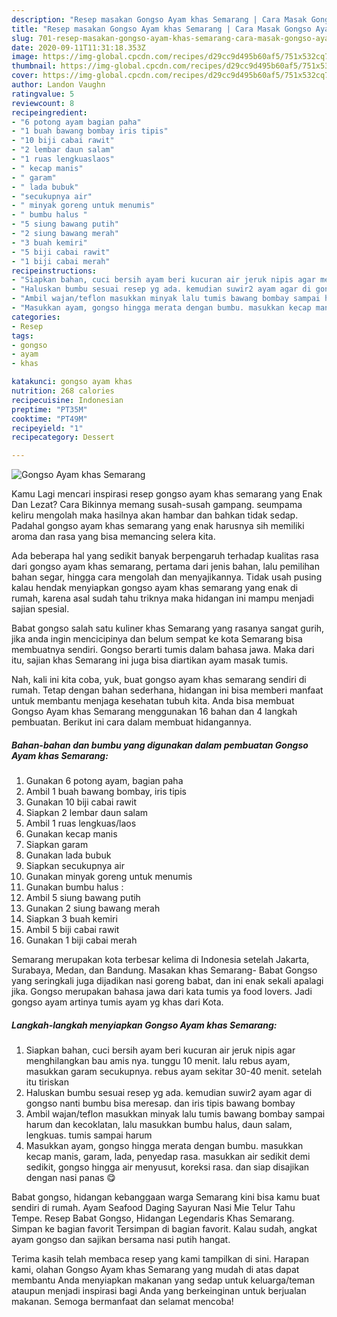```yaml
---
description: "Resep masakan Gongso Ayam khas Semarang | Cara Masak Gongso Ayam khas Semarang Yang Mudah Dan Praktis"
title: "Resep masakan Gongso Ayam khas Semarang | Cara Masak Gongso Ayam khas Semarang Yang Mudah Dan Praktis"
slug: 701-resep-masakan-gongso-ayam-khas-semarang-cara-masak-gongso-ayam-khas-semarang-yang-mudah-dan-praktis
date: 2020-09-11T11:31:18.353Z
image: https://img-global.cpcdn.com/recipes/d29cc9d495b60af5/751x532cq70/gongso-ayam-khas-semarang-foto-resep-utama.jpg
thumbnail: https://img-global.cpcdn.com/recipes/d29cc9d495b60af5/751x532cq70/gongso-ayam-khas-semarang-foto-resep-utama.jpg
cover: https://img-global.cpcdn.com/recipes/d29cc9d495b60af5/751x532cq70/gongso-ayam-khas-semarang-foto-resep-utama.jpg
author: Landon Vaughn
ratingvalue: 5
reviewcount: 8
recipeingredient:
- "6 potong ayam bagian paha"
- "1 buah bawang bombay iris tipis"
- "10 biji cabai rawit"
- "2 lembar daun salam"
- "1 ruas lengkuaslaos"
- " kecap manis"
- " garam"
- " lada bubuk"
- "secukupnya air"
- " minyak goreng untuk menumis"
- " bumbu halus "
- "5 siung bawang putih"
- "2 siung bawang merah"
- "3 buah kemiri"
- "5 biji cabai rawit"
- "1 biji cabai merah"
recipeinstructions:
- "Siapkan bahan, cuci bersih ayam beri kucuran air jeruk nipis agar menghilangkan bau amis nya. tunggu 10 menit. lalu rebus ayam, masukkan garam secukupnya. rebus ayam sekitar 30-40 menit. setelah itu tiriskan"
- "Haluskan bumbu sesuai resep yg ada. kemudian suwir2 ayam agar di gongso nanti bumbu bisa meresap. dan iris tipis bawang bombay"
- "Ambil wajan/teflon masukkan minyak lalu tumis bawang bombay sampai harum dan kecoklatan, lalu masukkan bumbu halus, daun salam, lengkuas. tumis sampai harum"
- "Masukkan ayam, gongso hingga merata dengan bumbu. masukkan kecap manis, garam, lada, penyedap rasa. masukkan air sedikit demi sedikit, gongso hingga air menyusut, koreksi rasa. dan siap disajikan dengan nasi panas 😋"
categories:
- Resep
tags:
- gongso
- ayam
- khas

katakunci: gongso ayam khas 
nutrition: 268 calories
recipecuisine: Indonesian
preptime: "PT35M"
cooktime: "PT49M"
recipeyield: "1"
recipecategory: Dessert

---
```



![Gongso Ayam khas Semarang](https://img-global.cpcdn.com/recipes/d29cc9d495b60af5/751x532cq70/gongso-ayam-khas-semarang-foto-resep-utama.jpg)

Kamu Lagi mencari inspirasi resep gongso ayam khas semarang yang Enak Dan Lezat? Cara Bikinnya memang susah-susah gampang. seumpama keliru mengolah maka hasilnya akan hambar dan bahkan tidak sedap. Padahal gongso ayam khas semarang yang enak harusnya sih memiliki aroma dan rasa yang bisa memancing selera kita.

Ada beberapa hal yang sedikit banyak berpengaruh terhadap kualitas rasa dari gongso ayam khas semarang, pertama dari jenis bahan, lalu pemilihan bahan segar, hingga cara mengolah dan menyajikannya. Tidak usah pusing kalau hendak menyiapkan gongso ayam khas semarang yang enak di rumah, karena asal sudah tahu triknya maka hidangan ini mampu menjadi sajian spesial.

Babat gongso salah satu kuliner khas Semarang yang rasanya sangat gurih, jika anda ingin mencicipinya dan belum sempat ke kota Semarang bisa membuatnya sendiri. Gongso berarti tumis dalam bahasa jawa. Maka dari itu, sajian khas Semarang ini juga bisa diartikan ayam masak tumis.


Nah, kali ini kita coba, yuk, buat gongso ayam khas semarang sendiri di rumah. Tetap dengan bahan sederhana, hidangan ini bisa memberi manfaat untuk membantu menjaga kesehatan tubuh kita. Anda bisa membuat Gongso Ayam khas Semarang menggunakan 16 bahan dan 4 langkah pembuatan. Berikut ini cara dalam membuat hidangannya.

<!--inarticleads1-->

##### Bahan-bahan dan bumbu yang digunakan dalam pembuatan Gongso Ayam khas Semarang:

1. Gunakan 6 potong ayam, bagian paha
1. Ambil 1 buah bawang bombay, iris tipis
1. Gunakan 10 biji cabai rawit
1. Siapkan 2 lembar daun salam
1. Ambil 1 ruas lengkuas/laos
1. Gunakan  kecap manis
1. Siapkan  garam
1. Gunakan  lada bubuk
1. Siapkan secukupnya air
1. Gunakan  minyak goreng untuk menumis
1. Gunakan  bumbu halus :
1. Ambil 5 siung bawang putih
1. Gunakan 2 siung bawang merah
1. Siapkan 3 buah kemiri
1. Ambil 5 biji cabai rawit
1. Gunakan 1 biji cabai merah


Semarang merupakan kota terbesar kelima di Indonesia setelah Jakarta, Surabaya, Medan, dan Bandung. Masakan khas Semarang- Babat Gongso yang seringkali juga dijadikan nasi goreng babat, dan ini enak sekali apalagi jika. Gongso merupakan bahasa jawa dari kata tumis ya food lovers. Jadi gongso ayam artinya tumis ayam yg khas dari Kota. 

<!--inarticleads2-->

##### Langkah-langkah menyiapkan Gongso Ayam khas Semarang:

1. Siapkan bahan, cuci bersih ayam beri kucuran air jeruk nipis agar menghilangkan bau amis nya. tunggu 10 menit. lalu rebus ayam, masukkan garam secukupnya. rebus ayam sekitar 30-40 menit. setelah itu tiriskan
1. Haluskan bumbu sesuai resep yg ada. kemudian suwir2 ayam agar di gongso nanti bumbu bisa meresap. dan iris tipis bawang bombay
1. Ambil wajan/teflon masukkan minyak lalu tumis bawang bombay sampai harum dan kecoklatan, lalu masukkan bumbu halus, daun salam, lengkuas. tumis sampai harum
1. Masukkan ayam, gongso hingga merata dengan bumbu. masukkan kecap manis, garam, lada, penyedap rasa. masukkan air sedikit demi sedikit, gongso hingga air menyusut, koreksi rasa. dan siap disajikan dengan nasi panas 😋


Babat gongso, hidangan kebanggaan warga Semarang kini bisa kamu buat sendiri di rumah. Ayam Seafood Daging Sayuran Nasi Mie Telur Tahu Tempe. Resep Babat Gongso, Hidangan Legendaris Khas Semarang. Simpan ke bagian favorit Tersimpan di bagian favorit. Kalau sudah, angkat ayam gongso dan sajikan bersama nasi putih hangat. 

Terima kasih telah membaca resep yang kami tampilkan di sini. Harapan kami, olahan Gongso Ayam khas Semarang yang mudah di atas dapat membantu Anda menyiapkan makanan yang sedap untuk keluarga/teman ataupun menjadi inspirasi bagi Anda yang berkeinginan untuk berjualan makanan. Semoga bermanfaat dan selamat mencoba!
